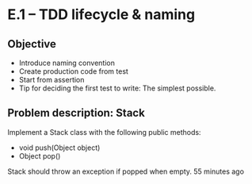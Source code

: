 # E.1 – TDD lifecycle & naming 
  
## Objective
- Introduce naming convention
- Create production code from test
- Start from assertion
- Tip for deciding the first test to write: The simplest possible.
  
## Problem description: Stack
  
Implement a Stack class with the following public methods:
  
+ void push(Object object)
+ Object pop()
  
Stack should throw an exception if popped when empty.
55 minutes ago